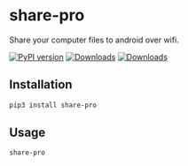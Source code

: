 # share-pro

Share your computer files to android over wifi.

 [![PyPI version](https://badge.fury.io/py/share-pro.svg)](https://pypi.org/project/share-pro/)
 [![Downloads](https://pepy.tech/badge/share-pro/month)](https://pepy.tech/project/share-pro)
 [![Downloads](https://static.pepy.tech/personalized-badge/share-pro?period=total&units=international_system&left_color=green&right_color=blue&left_text=Total%20Downloads)](https://pepy.tech/project/share-pro)


## Installation

```sh
pip3 install share-pro
```

## Usage

```sh
share-pro
```
